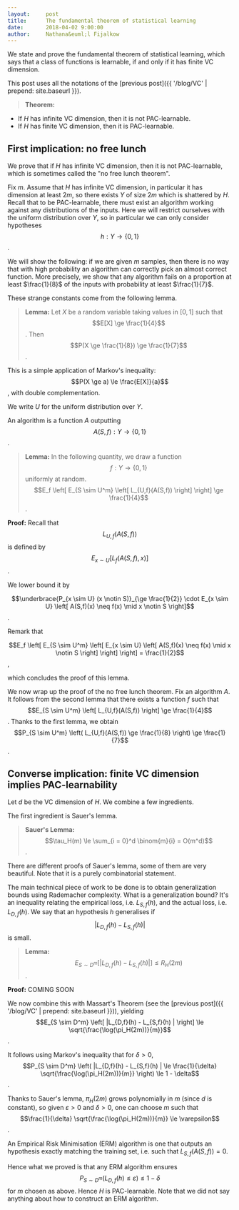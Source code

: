 ```yaml
---
layout:     post
title:      The fundamental theorem of statistical learning 
date:       2018-04-02 9:00:00
author:     Nathana&euml;l Fijalkow
---
```


<p class="intro"><span class="dropcap">W</span>e state and prove the fundamental theorem of statistical learning, which says that a class of functions is learnable,
if and only if it has finite VC dimension.</p>

This post uses all the notations of the [previous post]({{ '/blog/VC' | prepend: site.baseurl }}).

> **Theorem:**
* If $H$ has infinite VC dimension, then it is not PAC-learnable.
* If $H$ has finite VC dimension, then it is PAC-learnable.

## First implication: no free lunch

We prove that if $H$ has infinite VC dimension, then it is not PAC-learnable, which is sometimes called the "no free lunch theorem".

Fix $m$. Assume that $H$ has infinite VC dimension, in particular it has dimension at least $2m$, so there exists $Y$ of size $2m$ which is shattered by $H$.
Recall that to be PAC-learnable, there must exist an algorithm working against any distributions of the inputs. 
Here we will restrict ourselves with the uniform distribution over $Y$, so in particular we can only consider hypotheses $$h : Y \to \left\{0,1\right\}$$.

We will show the following: if we are given $m$ samples, then there is no way that with high probability an algorithm can correctly pick an almost correct function.
More precisely, we show that any algorithm fails on a proportion at least $\frac{1}{8}$ of the inputs with probability at least $\frac{1}{7}$.

These strange constants come from the following lemma.

> **Lemma:**
Let $X$ be a random variable taking values in $[0,1]$ such that $$E[X] \ge \frac{1}{4}$$.
Then $$P(X \ge \frac{1}{8}) \ge \frac{1}{7}$$.

This is a simple application of Markov's inequality: $$P(X \ge a) \le \frac{E[X]}{a}$$, with double complementation.

We write $U$ for the uniform distribution over $Y$.

An algorithm is a function $A$ outputting $$A(S,f) : Y \to \left\{0,1\right\}$$.

> **Lemma:**
In the following quantity, we draw a function $$f : Y \to \left\{0,1\right\}$$ uniformly at random.
$$E_f \left[ E_{S \sim U^m} \left[ L_{U,f}(A(S,f)) \right] \right] \ge \frac{1}{4}$$.

**Proof:**
Recall that $$L_{U,f}(A(S,f))$$ is defined by
$$E_{x \sim U} [L_f(A(S,f),x)]$$.

We lower bound it by 

$$\underbrace{P_{x \sim U} (x \notin S)}_{\ge \frac{1}{2}} \cdot E_{x \sim U} \left[ A(S,f)(x) \neq f(x) \mid x \notin S \right]$$.

Remark that 

$$E_f \left[ E_{S \sim U^m} \left[ E_{x \sim U} \left[ A(S,f)(x) \neq f(x) \mid x \notin S \right] \right] \right] = \frac{1}{2}$$,

which concludes the proof of this lemma.


We now wrap up the proof of the no free lunch theorem.
Fix an algorithm $A$.
It follows from the second lemma that there exists a function $f$ such that 
$$E_{S \sim U^m} \left[ L_{U,f}(A(S,f)) \right] \ge \frac{1}{4}$$.
Thanks to the first lemma, we obtain
$$P_{S \sim U^m} \left( L_{U,f}(A(S,f)) \ge \frac{1}{8} \right) \ge \frac{1}{7}$$.

## Converse implication: finite VC dimension implies PAC-learnability

Let $d$ be the VC dimension of $H$. 
We combine a few ingredients.

The first ingredient is Sauer's lemma.

> **Sauer's Lemma:**
$$\tau_H(m) \le \sum_{i = 0}^d \binom{m}{i} = O(m^d)$$.

There are different proofs of Sauer's lemma, some of them are very beautiful.
Note that it is a purely combinatorial statement.

The main technical piece of work to be done is to obtain generalization bounds using Rademacher complexity.
What is a generalization bound? It's an inequality relating the empirical loss, i.e. $L_{S,f}(h)$, and the actual loss, i.e. $L_{D,f}(h)$.
We say that an hypothesis $h$ generalises if $$|L_{D,f}(h) - L_{S,f}(h) |$$ is small.

> **Lemma:**
$$E_{S \sim D^m} \left[ |L_{D,f}(h) - L_{S,f}(h) | \right] \le R_H(2m)$$.

**Proof:**
COMING SOON


We now combine this with Massart's Theorem (see the [previous post]({{ '/blog/VC' | prepend: site.baseurl }})),
yielding 
$$E_{S \sim D^m} \left[ |L_{D,f}(h) - L_{S,f}(h) | \right] \le \sqrt{\frac{\log(\pi_H(2m))}{m}}$$.

It follows using Markov's inequality that for $\delta > 0$,
$$P_{S \sim D^m} \left( |L_{D,f}(h) - L_{S,f}(h) | \le \frac{1}{\delta} \sqrt{\frac{\log(\pi_H(2m))}{m}} \right) \le 1 - \delta$$.

Thanks to Sauer's lemma, $\pi_H(2m)$ grows polynomially in $m$ (since $d$ is constant), so given $\varepsilon > 0$ and $\delta > 0$, one can choose $m$
such that $$\frac{1}{\delta} \sqrt{\frac{\log(\pi_H(2m))}{m}} \le \varepsilon$$.

An Empirical Risk Minimisation (ERM) algorithm is one that outputs an hypothesis exactly matching the training set, 
i.e. such that $L_{S,f}(A(S,f)) = 0$.

Hence what we proved is that any ERM algorithm ensures 
$$P_{S \sim D^m} \left( L_{D,f}(h) \le \varepsilon \right) \le 1 - \delta$$
for $m$ chosen as above.
Hence $H$ is PAC-learnable.
Note that we did not say anything about how to construct an ERM algorithm.
